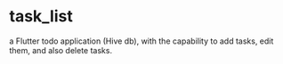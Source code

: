 # task_list

a Flutter todo application (Hive db), with the capability to add tasks, edit them, and also delete tasks.
